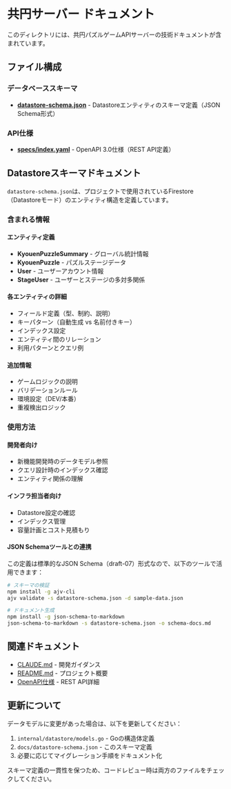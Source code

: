 # 共円サーバー ドキュメント

このディレクトリには、共円パズルゲームAPIサーバーの技術ドキュメントが含まれています。

## ファイル構成

### データベーススキーマ
- **[datastore-schema.json](./datastore-schema.json)** - Datastoreエンティティのスキーマ定義（JSON Schema形式）

### API仕様
- **[specs/index.yaml](./specs/index.yaml)** - OpenAPI 3.0仕様（REST API定義）

## Datastoreスキーマドキュメント

`datastore-schema.json`は、プロジェクトで使用されているFirestore（Datastoreモード）のエンティティ構造を定義しています。

### 含まれる情報

#### エンティティ定義
- **KyouenPuzzleSummary** - グローバル統計情報
- **KyouenPuzzle** - パズルステージデータ
- **User** - ユーザーアカウント情報  
- **StageUser** - ユーザーとステージの多対多関係

#### 各エンティティの詳細
- フィールド定義（型、制約、説明）
- キーパターン（自動生成 vs 名前付きキー）
- インデックス設定
- エンティティ間のリレーション
- 利用パターンとクエリ例

#### 追加情報
- ゲームロジックの説明
- バリデーションルール
- 環境設定（DEV/本番）
- 重複検出ロジック

### 使用方法

#### 開発者向け
- 新機能開発時のデータモデル参照
- クエリ設計時のインデックス確認
- エンティティ関係の理解

#### インフラ担当者向け
- Datastore設定の確認
- インデックス管理
- 容量計画とコスト見積もり

#### JSON Schemaツールとの連携
この定義は標準的なJSON Schema（draft-07）形式なので、以下のツールで活用できます：

```bash
# スキーマの検証
npm install -g ajv-cli
ajv validate -s datastore-schema.json -d sample-data.json

# ドキュメント生成
npm install -g json-schema-to-markdown
json-schema-to-markdown -s datastore-schema.json -o schema-docs.md
```

## 関連ドキュメント

- [CLAUDE.md](../CLAUDE.md) - 開発ガイダンス
- [README.md](../README.md) - プロジェクト概要
- [OpenAPI仕様](./specs/index.yaml) - REST API詳細

## 更新について

データモデルに変更があった場合は、以下を更新してください：

1. `internal/datastore/models.go` - Goの構造体定義
2. `docs/datastore-schema.json` - このスキーマ定義
3. 必要に応じてマイグレーション手順をドキュメント化

スキーマ定義の一貫性を保つため、コードレビュー時は両方のファイルをチェックしてください。